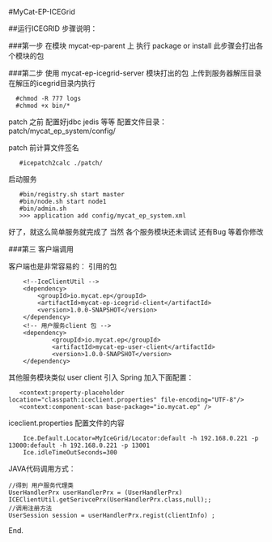 
#MyCat-EP-ICEGrid 

##运行ICEGRID 步骤说明：

###第一步 在模块 mycat-ep-parent 上 执行 package or install
此步骤会打出各个模块的包

###第二步 使用 mycat-ep-icegrid-server 模块打出的包 上传到服务器解压目录 
 在解压的icegrid目录内执行 
    
  ```   
    #chmod -R 777 logs
    #chmod +x bin/*
  ```
 
 patch 之前 配置好jdbc jedis 等等 
 配置文件目录：patch/mycat_ep_system/config/
 
 patch 前计算文件签名
 
 ```
    #icepatch2calc ./patch/
 ```
 
 启动服务
 
 ```
    #bin/registry.sh start master
    #bin/node.sh start node1
    #bin/admin.sh 
    >>> application add config/mycat_ep_system.xml
 ```
 
好了，就这么简单服务就完成了 当然 各个服务模块还未调试 还有Bug 等着你修改 


###第三 客户端调用  

客户端也是非常容易的：
引用的包

```
    <!--IceClientUtil -->
    <dependency>
        <groupId>io.mycat.ep</groupId>
        <artifactId>mycat-ep-icegrid-client</artifactId>
        <version>1.0.0-SNAPSHOT</version>
    </dependency>
    <!-- 用户服务client 包 -->
    <dependency>
            <groupId>io.mycat.ep</groupId>
            <artifactId>mycat-ep-user-client</artifactId>
            <version>1.0.0-SNAPSHOT</version>
    </dependency>
```
    
其他服务模块类似 user client 引入
Spring 加入下面配置：

 ```
    <context:property-placeholder location="classpath:iceclient.properties" file-encoding="UTF-8"/>
    <context:component-scan base-package="io.mycat.ep" />
 ```
     
iceclient.properties 配置文件的内容
        
      
        Ice.Default.Locator=MyIceGrid/Locator:default -h 192.168.0.221 -p 13000:default -h 192.168.0.221 -p 13001
        Ice.idleTimeOutSeconds=300
 
JAVA代码调用方式：
     
 
    //得到 用户服务代理类            
    UserHandlerPrx userHandlerPrx = (UserHandlerPrx) ICEClientUtil.getSerivcePrx(UserHandlerPrx.class,null);;
    //调用注册方法
    UserSession session = userHandlerPrx.regist(clientInfo) ;
 
 
End.
